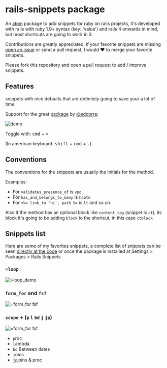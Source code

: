 # rails-snippets package
An [atom](https://atom.io) package to add snippets for ruby on rails projects, it's developed with rails with ruby 1.9+ syntax (key: 'value') and rails 4 onwards in mind, but most shortcuts are going to work in 3.

Contributions are greatly appreciated, if your favorite snippets are missing [open an issue](https://github.com/joseramonc/railsteroids/issues) or send a pull request, I would :heart: to merge your favorite snippets.

Please fork this repository and open a pull request to add / improve snippets.

## Features
snippets with nice defaults that are definitely going to save your a lot of time.

Support for the great [package](https://github.com/eddorre/SublimeERB) by [@eddorre](https://github.com/eddorre/):

![demo](http://cl.ly/image/1P2E1x0h210l/toggle_erb.gif)

Toggle with:  <kbd>cmd</kbd> + <kbd>></kbd>

(In american keyboard: <kbd>shift</kbd> + <kbd>cmd</kbd> + <kbd>.</kbd>)

## Conventions
The conventions for the snippets are usually the initials for the method.

Examples:
* For `validates_presence_of` is `vpo`
* For `has_and_belongs_to_many` is `habtm`
* For `<%= link_to 'hi', path %>` is `lt` and so on.

Also if the method has an optional block like `content_tag` (snippet is `ct`), its block it's going to be adding `block` to the shortcut, in this case `ctblock`

## Snippets list

Here are some of my favorites snippets, a complete list of snippets can be seen [directly at the code](https://github.com/joseramonc/rails-snippets/tree/master/snippets) or once the package is installed at Settings > Packages > Rails Snippets
### `=loop`

![=loop_demo](http://cl.ly/image/2z0j2j043W22/=loop.gif)

### `form_for` and `fsf`

![=form_for fsf](http://cl.ly/image/0s3z1t040k16/form_for.gif)

### `scope` + (`p` `l` `bd` `j` `jp`)
![=form_for fsf](http://cl.ly/image/2U011O3j343r/scopes.gif)
* `p`roc
* `l`ambda
* `bd` Between dates
* `j`oins
* `jp`joins & proc
